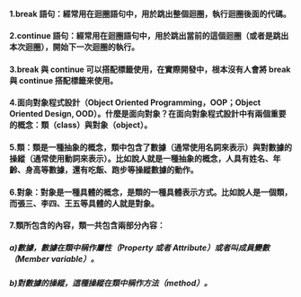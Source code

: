 #### 1.break 語句：經常用在迴圈語句中，用於跳出整個迴圈，執行迴圈後面的代碼。

#### 2.continue 語句：經常用在迴圈語句中，用於跳出當前的這個迴圈（或者是跳出本次迴圈），開始下一次迴圈的執行。

#### 3.break 與 continue 可以搭配標籤使用，在實際開發中，根本沒有人會將 break 與 continue 搭配標籤來使用。

#### 4.面向對象程式設計（Object Oriented Programming，OOP；Object Oriented Design, OOD）。什麼是面向對象？在面向對象程式設計中有兩個重要的概念：類（class）與對象（object）。

#### 5.類：類是一種抽象的概念，類中包含了數據（通常使用名詞來表示）與對數據的操縱（通常使用動詞來表示）。比如說人就是一種抽象的概念，人具有姓名、年齡、身高等數據，還有吃飯、跑步等操縱數據的動作。

#### 6.對象：對象是一種具體的概念，是類的一種具體表示方式。比如說人是一個類，而張三、李四、王五等具體的人就是對象。

#### 7.類所包含的內容，類一共包含兩部分內容：

##### a)數據，數據在類中稱作屬性（Property 或者 Attribute）或者叫成員變數（Member variable）。

##### b)對數據的操縱，這種操縱在類中稱作方法（method）。
